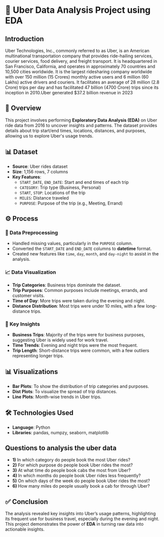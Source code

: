 # 🚖 Uber Data Analysis Project using EDA

## Introduction
Uber Technologies, Inc., commonly referred to as Uber, is an American multinational transportation company that provides ride-hailing services, courier services, food delivery, and freight transport. It is headquartered in San Francisco, California, and operates in approximately 70 countries and 10,500 cities worldwide. It is the largest ridesharing company worldwide with over 150 million (15 Crores) monthly active users and 6 million (60 Lakhs) active drivers and couriers. It facilitates an average of 28 million (2.8 Crore) trips per day and has facilitated 47 billion (4700 Crore) trips since its inception in 2010.Uber generated $37.2 billion revenue in 2023

## 📄 Overview
This project involves performing **Exploratory Data Analysis (EDA)** on Uber ride data from 2016 to uncover insights and patterns. The dataset provides details about trip start/end times, locations, distances, and purposes, allowing us to explore Uber's usage trends.

## 📊 Dataset
- **Source**: Uber rides dataset 
- **Size**: 1,156 rows, 7 columns
- **Key Features**:
  - `START_DATE`, `END_DATE`: Start and end times of each trip
  - `CATEGORY`: Trip type (Business, Personal)
  - `START`, `STOP`: Locations of the trip
  - `MILES`: Distance traveled
  - `PURPOSE`: Purpose of the trip (e.g., Meeting, Errand)

## ⚙️ Process

### 🧹 Data Preprocessing
- Handled missing values, particularly in the `PURPOSE` column.
- Converted the `START_DATE` and `END_DATE` columns to **datetime** format.
- Created new features like `time`, `day`, `month`, and `day-night` to assist in the analysis.

### 📈 Data Visualization
- **Trip Categories**: Business trips dominate the dataset.
- **Trip Purposes**: Common purposes include meetings, errands, and customer visits.
- **Time of Day**: More trips were taken during the evening and night.
- **Distance Distribution**: Most trips were under 10 miles, with a few long-distance trips.

### 🔑 Key Insights
- **Business Trips**: Majority of the trips were for business purposes, suggesting Uber is widely used for work travel.
- **Time Trends**: Evening and night trips were the most frequent.
- **Trip Length**: Short-distance trips were common, with a few outliers representing longer trips.

## 📊 Visualizations
- **Bar Plots**: To show the distribution of trip categories and purposes.
- **Dist Plots**: To visualize the spread of trip distances.
- **Line Plots**: Month-wise trends in Uber trips.

## 🛠 Technologies Used
- **Language**: Python
- **Libraries**: pandas, numpzy, seaborn, matplotlib

## Questions  to  analysis the uber data
- **1)** In which category do people book the most Uber rides?
- **2)** For which purpose do people book Uber rides the most?
- **3)** At what time do people book cabs the most from Uber?
- **4)** In which months do people book Uber rides less frequently?
- **5)** On which days of the week do people book Uber rides the most?
- **6)** How many miles do people usually book a cab for through Uber?

## ✅ Conclusion
The analysis revealed key insights into Uber’s usage patterns, highlighting its frequent use for business travel, especially during the evening and night. This project demonstrates the power of **EDA** in turning raw data into actionable insights.
